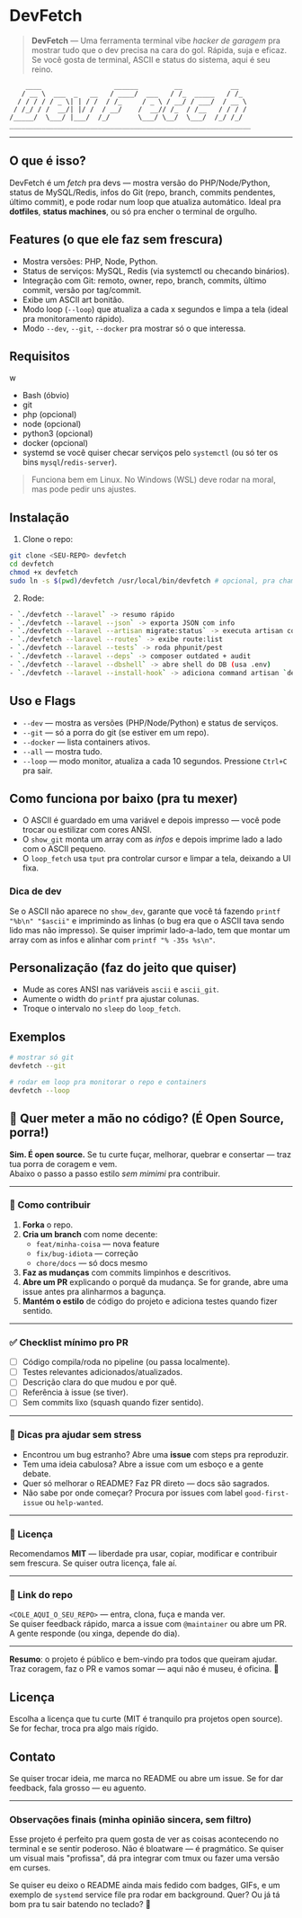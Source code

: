 # DevFetch

> **DevFetch** — Uma ferramenta terminal vibe *hacker de garagem* pra mostrar tudo que o dev precisa na cara do gol. Rápida, suja e eficaz. Se você gosta de terminal, ASCII e status do sistema, aqui é seu reino.

```
    ____                  ______         __            __
   / __ \  ___  _   __   / ____/  ___   / /_  _____   / /_
  / / / / / _ \| | / /  / /_     / _ \ / __/ / ___/  / __ \
 / /_/ / /  __/| |/ /  / __/    /  __// /_  / /__   / / / /
/_____/  \___/ |___/  /_/       \___/ \__/  \___/  /_/ /_/
____________________________________________________________
```

---

## O que é isso?

DevFetch é um *fetch* pra devs — mostra versão do PHP/Node/Python, status de MySQL/Redis, infos do Git (repo, branch, commits pendentes, último commit), e pode rodar num loop que atualiza automático. Ideal pra **dotfiles**, **status machines**, ou só pra encher o terminal de orgulho.

## Features (o que ele faz sem frescura)

* Mostra versões: PHP, Node, Python.
* Status de serviços: MySQL, Redis (via systemctl ou checando binários).
* Integração com Git: remoto, owner, repo, branch, commits, último commit, versão por tag/commit.
* Exibe um ASCII art bonitão.
* Modo loop (`--loop`) que atualiza a cada x segundos e limpa a tela (ideal pra monitoramento rápido).
* Modo `--dev`, `--git`, `--docker` pra mostrar só o que interessa.

## Requisitos
w
* Bash (óbvio)
* git
* php (opcional)
* node (opcional)
* python3 (opcional)
* docker (opcional)
* systemd se você quiser checar serviços pelo `systemctl` (ou só ter os bins `mysql`/`redis-server`).

> Funciona bem em Linux. No Windows (WSL) deve rodar na moral, mas pode pedir uns ajustes.

## Instalação

1. Clone o repo:

```bash
git clone <SEU-REPO> devfetch
cd devfetch
chmod +x devfetch
sudo ln -s $(pwd)/devfetch /usr/local/bin/devfetch # opcional, pra chamar de qualquer lugar
```

2. Rode:

```bash
- `./devfetch --laravel` -> resumo rápido
- `./devfetch --laravel --json` -> exporta JSON com info
- `./devfetch --laravel --artisan migrate:status` -> executa artisan command
- `./devfetch --laravel --routes` -> exibe route:list
- `./devfetch --laravel --tests` -> roda phpunit/pest
- `./devfetch --laravel --deps` -> composer outdated + audit
- `./devfetch --laravel --dbshell` -> abre shell do DB (usa .env)
- `./devfetch --laravel --install-hook` -> adiciona command artisan `devfetch:info` ao projeto
```

## Uso e Flags

* `--dev` — mostra as versões (PHP/Node/Python) e status de serviços.
* `--git` — só a porra do git (se estiver em um repo).
* `--docker` — lista containers ativos.
* `--all` — mostra tudo.
* `--loop` — modo monitor, atualiza a cada 10 segundos. Pressione `Ctrl+C` pra sair.

## Como funciona por baixo (pra tu mexer)

* O ASCII é guardado em uma variável e depois impresso — você pode trocar ou estilizar com cores ANSI.
* O `show_git` monta um array com as *infos* e depois imprime lado a lado com o ASCII pequeno.
* O `loop_fetch` usa `tput` pra controlar cursor e limpar a tela, deixando a UI fixa.

### Dica de dev

Se o ASCII não aparece no `show_dev`, garante que você tá fazendo `printf "%b\n" "$ascii"` e imprimindo as linhas (o bug era que o ASCII tava sendo lido mas não impresso). Se quiser imprimir lado-a-lado, tem que montar um array com as infos e alinhar com `printf "% -35s %s\n"`.

## Personalização (faz do jeito que quiser)

* Mude as cores ANSI nas variáveis `ascii` e `ascii_git`.
* Aumente o width do `printf` pra ajustar colunas.
* Troque o intervalo no `sleep` do `loop_fetch`.

## Exemplos

```bash
# mostrar só git
devfetch --git

# rodar em loop pra monitorar o repo e containers
devfetch --loop
```

## 🔧 Quer meter a mão no código? (É Open Source, porra!)

**Sim. É open source.** Se tu curte fuçar, melhorar, quebrar e consertar — traz tua porra de coragem e vem.  
Abaixo o passo a passo estilo *sem mimimi* pra contribuir.

---

### 🚀 Como contribuir 
1. **Forka** o repo.  
2. **Cria um branch** com nome decente:
   - `feat/minha-coisa` — nova feature  
   - `fix/bug-idiota` — correção  
   - `chore/docs` — só docs mesmo  
3. **Faz as mudanças** com commits limpinhos e descritivos.  
4. **Abre um PR** explicando o porquê da mudança. Se for grande, abre uma issue antes pra alinharmos a bagunça.  
5. **Mantém o estilo** de código do projeto e adiciona testes quando fizer sentido.

---

### ✅ Checklist mínimo pro PR
- [ ] Código compila/roda no pipeline (ou passa localmente).  
- [ ] Testes relevantes adicionados/atualizados.  
- [ ] Descrição clara do que mudou e por quê.  
- [ ] Referência à issue (se tiver).  
- [ ] Sem commits lixo (squash quando fizer sentido).

---

### 🧾 Dicas pra ajudar sem stress
- Encontrou um bug estranho? Abre uma **issue** com steps pra reproduzir.  
- Tem uma ideia cabulosa? Abre a issue com um esboço e a gente debate.  
- Quer só melhorar o README? Faz PR direto — docs são sagrados.  
- Não sabe por onde começar? Procura por issues com label `good-first-issue` ou `help-wanted`.

---

### 📜 Licença
Recomendamos **MIT** — liberdade pra usar, copiar, modificar e contribuir sem frescura. Se quiser outra licença, fale aí.

---

### 🔗 Link do repo
`<COLE_AQUI_O_SEU_REPO>` — entra, clona, fuça e manda ver.  
Se quiser feedback rápido, marca a issue com `@maintainer` ou abre um PR. A gente responde (ou xinga, depende do dia).

---

**Resumo**: o projeto é público e bem-vindo pra todos que queiram ajudar. Traz coragem, faz o PR e vamos somar — aqui não é museu, é oficina. 🤘


## Licença

Escolha a licença que tu curte (MIT é tranquilo pra projetos open source). Se for fechar, troca pra algo mais rígido.

## Contato

Se quiser trocar ideia, me marca no README ou abre um issue. Se for dar feedback, fala grosso — eu aguento.

---

### Observações finais (minha opinião sincera, sem filtro)

Esse projeto é perfeito pra quem gosta de ver as coisas acontecendo no terminal e se sentir poderoso. Não é bloatware — é pragmático. Se quiser um visual mais "profissa", dá pra integrar com tmux ou fazer uma versão em curses.

Se quiser eu deixo o README ainda mais fedido com badges, GIFs, e um exemplo de `systemd` service file pra rodar em background. Quer? Ou já tá bom pra tu sair batendo no teclado? 🤘
